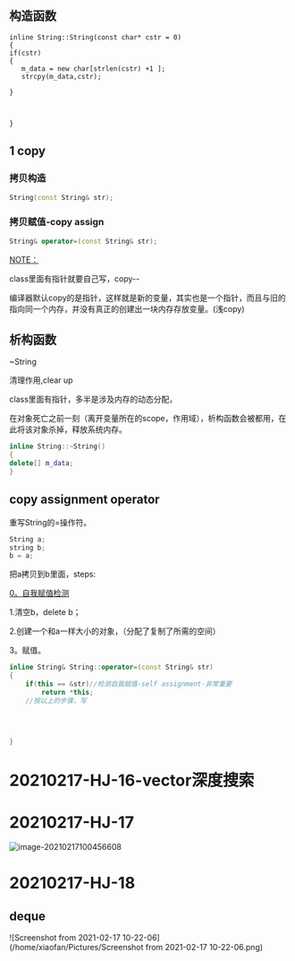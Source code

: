 



## 构造函数

~~~
inline String::String(const char* cstr = 0)
{
if(cstr)
{
   m_data = new char[strlen(cstr) +1 ];
   strcpy(m_data,cstr);

}



}

~~~





## 1 copy

### 拷贝构造

~~~c++
String(const String& str);
~~~





### 拷贝赋值-copy assign

~~~c++
String& operator=(const String& str);
~~~







<u>NOTE：</u>

class里面有指针就要自己写，copy--

编译器默认copy的是指针，这样就是新的变量，其实也是一个指针，而且与旧的指向同一个内存，并没有真正的创建出一块内存存放变量。(浅copy)







## 析构函数

~String

清理作用,clear up



class里面有指针，多半是涉及内存的动态分配，

在对象死亡之前一刻（离开变量所在的scope，作用域），析构函数会被都用，在此将该对象杀掉，释放系统内存。



~~~c++
inline String::~String()
{
delete[] m_data;
}
~~~



## copy assignment operator

重写String的=操作符。

~~~c++
String a;
string b;
b = a;
~~~





把a拷贝到b里面，steps:

<u>0。自我赋值检测</u>

1.清空b，delete b；

2.创建一个和a一样大小的对象，（分配了复制了所需的空间）

3。赋值。



~~~c++
inline String& String::operator=(const String& str)
{
	if(this == &str)//检测自我赋值-self assignment-非常重要
		return *this;
	//按以上的步骤，写
	
	
	

}
~~~



# 20210217-HJ-16-vector深度搜索



# 20210217-HJ-17

![image-20210217100456608](/home/xiaofan/.config/Typora/typora-user-images/image-20210217100456608.png)



# 20210217-HJ-18

## deque



![Screenshot from 2021-02-17 10-22-06](/home/xiaofan/Pictures/Screenshot from 2021-02-17 10-22-06.png)














